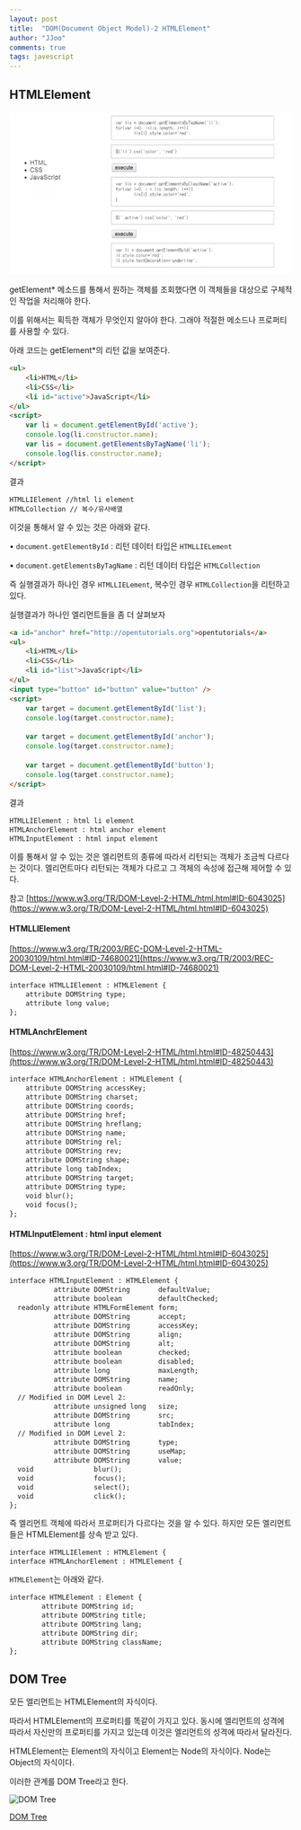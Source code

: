 ```yaml
---
layout: post
title:  "DOM(Document Object Model)-2 HTMLElement"
author: "JJoo"
comments: true
tags: javescript
---
```



## HTMLElement

![DOM_HTMLElement](/images/img_DOM_HTMLElement.png)


getElement\* 메소드를 통해서 원하는 객체를 조회했다면 이 객체들을 대상으로 구체적인 작업을 처리해야 한다. 

이를 위해서는 획득한 객체가 무엇인지 알아야 한다. 그래야 적절한 메소드나 프로퍼티를 사용할 수 있다.

아래 코드는 getElement\*의 리턴 값을 보여준다.

```html
<ul>
	<li>HTML</li>
	<li>CSS</li>
	<li id="active">JavaScript</li>
</ul>
<script>
	var li = document.getElementById('active');
	console.log(li.constructor.name);
	var lis = document.getElementsByTagName('li');
	console.log(lis.constructor.name);
</script>
```


결과
```
HTMLLIElement //html li element
HTMLCollection // 복수/유사배열
```
이것을 통해서 알 수 있는 것은 아래와 같다.

• ```document.getElementById``` : 리턴 데이터 타입은 ```HTMLLIELement```

• ```document.getElementsByTagName``` : 리턴 데이터 타입은 ```HTMLCollection```

즉 실행결과가 하나인 경우 ```HTMLLIELement```, 복수인 경우 ```HTMLCollection```을 리턴하고 있다. 


실행결과가 하나인 엘리먼트들을 좀 더 살펴보자

```html
<a id="anchor" href="http://opentutorials.org">opentutorials</a>
<ul>
	<li>HTML</li>
	<li>CSS</li>
	<li id="list">JavaScript</li>
</ul>
<input type="button" id="button" value="button" />
<script>
	var target = document.getElementById('list');
	console.log(target.constructor.name);
	
	var target = document.getElementById('anchor');
	console.log(target.constructor.name);
	
	var target = document.getElementById('button');
	console.log(target.constructor.name);
</script>
```

결과
```
HTMLLIElement : html li element
HTMLAnchorElement : html anchor element
HTMLInputElement : html input element 
```

이를 통해서 알 수 있는 것은 엘리먼트의 종류에 따라서 리턴되는 객체가 조금씩 다르다는 것이다. 
엘리먼트마다 리턴되는 객체가 다르고 그 객체의 속성에 접근해 제어할 수 있다. 

참고 [https://www.w3.org/TR/DOM-Level-2-HTML/html.html#ID-6043025](https://www.w3.org/TR/DOM-Level-2-HTML/html.html#ID-6043025)



#### HTMLLIElement

[https://www.w3.org/TR/2003/REC-DOM-Level-2-HTML-20030109/html.html#ID-74680021](https://www.w3.org/TR/2003/REC-DOM-Level-2-HTML-20030109/html.html#ID-74680021)

```
interface HTMLLIElement : HTMLElement {
	attribute DOMString type;
	attribute long value;
};
```


#### HTMLAnchrElement

[https://www.w3.org/TR/DOM-Level-2-HTML/html.html#ID-48250443](https://www.w3.org/TR/DOM-Level-2-HTML/html.html#ID-48250443)

```
interface HTMLAnchorElement : HTMLElement {
	attribute DOMString accessKey;
	attribute DOMString charset;
	attribute DOMString coords;
	attribute DOMString href;
	attribute DOMString hreflang;
	attribute DOMString name;
	attribute DOMString rel;
	attribute DOMString rev;
	attribute DOMString shape;
	attribute long tabIndex;
	attribute DOMString target;
	attribute DOMString type;
	void blur();
	void focus();
};
```


#### HTMLInputElement : html input element 

[https://www.w3.org/TR/DOM-Level-2-HTML/html.html#ID-6043025](https://www.w3.org/TR/DOM-Level-2-HTML/html.html#ID-6043025)

```
interface HTMLInputElement : HTMLElement {
           attribute DOMString       defaultValue;
           attribute boolean         defaultChecked;
  readonly attribute HTMLFormElement form;
           attribute DOMString       accept;
           attribute DOMString       accessKey;
           attribute DOMString       align;
           attribute DOMString       alt;
           attribute boolean         checked;
           attribute boolean         disabled;
           attribute long            maxLength;
           attribute DOMString       name;
           attribute boolean         readOnly;
  // Modified in DOM Level 2:
           attribute unsigned long   size;
           attribute DOMString       src;
           attribute long            tabIndex;
  // Modified in DOM Level 2:
           attribute DOMString       type;
           attribute DOMString       useMap;
           attribute DOMString       value;
  void               blur();
  void               focus();
  void               select();
  void               click();
};
```


즉 엘리먼트 객체에 따라서 프로퍼티가 다르다는 것을 알 수 있다. 하지만 모든 엘리먼트들은 HTMLElement를 상속 받고 있다. 
```
interface HTMLLIElement : HTMLElement {
interface HTMLAnchorElement : HTMLElement {
```
```HTMLElement```는 아래와 같다.
```
interface HTMLElement : Element {
		attribute DOMString id;
		attribute DOMString title;
		attribute DOMString lang;
		attribute DOMString dir;
		attribute DOMString className;
};
```



## DOM Tree

모든 엘리먼트는 HTMLElement의 자식이다. 

따라서 HTMLElement의 프로퍼티를 똑같이 가지고 있다. 동시에 엘리먼트의 성격에 따라서 자신만의 프로퍼티를 가지고 있는데 이것은 엘리먼트의 성격에 따라서 달라진다. 

HTMLElement는 Element의 자식이고 Element는 Node의 자식이다. Node는 Object의 자식이다. 

이러한 관계를 DOM Tree라고 한다.


![DOM Tree](/images/img_DOM_Tree.png)


[DOM Tree](https://jjoostudy.github.io/2021-09-10/DOM-Tree)






